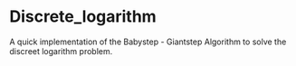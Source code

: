 # Discrete_logarithm
A quick implementation of the Babystep - Giantstep Algorithm to solve the discreet logarithm problem.
